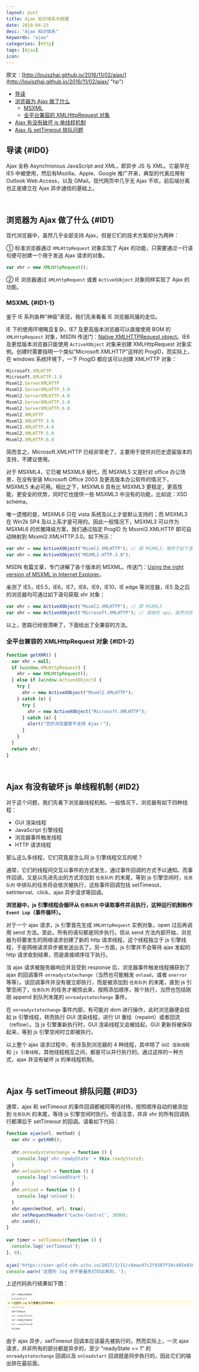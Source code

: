 ```yaml
---
layout: post
title: Ajax 知识体系大梳理
date: 2019-04-23
desc: "Ajax 知识体系"
keywords: "ajax"
categories: [Http]
tags: [Ajax]
icon:
---
```


原文：[http://louiszhai.github.io/2016/11/02/ajax/](http://louiszhai.github.io/2016/11/02/ajax/ "hp")

- [导读](#ID0)
- [浏览器为 Ajax 做了什么](#ID1)
  - [MSXML](#ID1-1)
  - [全平台兼容的 XMLHttpRequest 对象](#ID1-2)
- [Ajax 有没有破坏 js 单线程机制](#ID2)
- [Ajax 与 setTimeout 排队问题](#ID3)

## 导读 {#ID0}

Ajax 全称 Asynchronous JavaScript and XML，即异步 JS 与 XML。它最早在 IE5 中被使用，然后有Mozilla、Apple、Google 推广开来，典型的代表应用有 Outlook Web Access，以及 GMail。现代网页中几乎无 Ajax 不欢，前后端分离也正是建立在 Ajax 异步通信的基础上。

<br>

## 浏览器为 Ajax 做了什么 {#ID1}

现代浏览器中，虽然几乎全部支持 Ajax，但是它们的技术方案却分为两种：

① 标准浏览器通过 `XMLHttpRequest` 对象实现了 Ajax 的功能，只需要通过一行语句便可创建一个用于发送 Ajax 请求的对象。

~~~javascript
var xhr = new XMLHttpRequest();
~~~

② IE 浏览器通过 `XMLHttpRequest` 或者 `ActiveXObject` 对象同样实现了 Ajax 的功能。

### MSXML {#ID1-1}

鉴于 IE 系列各种“神级”表现，我们先来看看 IE 浏览器风骚的走位。

IE 下的使用环境略显复杂，IE7 及更高版本浏览器可以直接使用 BOM 的 `XMLHttpRequest` 对象，MSDN 传送门：[Native XMLHTTPRequest object](https://blogs.msdn.microsoft.com/ie/2006/01/23/native-xmlhttprequest-object/ "hp")。IE6 及更低版本浏览器只能使用 `ActiveXObject` 对象来创建 XMLHttpRequest 对象实例。创建时需要指明一个类似“Microsoft.XMLHTTP”这样的 ProgID，而实际上，在 windows 系统环境下，一下 ProgID 都应该可以创建 XMLHTTP 对象：

~~~javascript
Microsoft.XMLHTTP
Microsoft.XMLHTTP.1.0
Msxml2.ServerXMLHTTP
Msxml2.ServerXMLHTTP.3.0
Msxml2.ServerXMLHTTP.4.0
Msxml2.ServerXMLHTTP.5.0
Msxml2.ServerXMLHTTP.6.0
Msxml2.XMLHTTP
Msxml2.XMLHTTP.3.0
Msxml2.XMLHTTP.4.0
Msxml2.XMLHTTP.5.0
Msxml2.XMLHTTP.6.0
~~~

简而言之，Microsoft.XMLHTTP 已经非常老了，主要用于提供对历史遗留版本的支持，不建议使用。

对于 MSXML4，它已被 MSXML6 替代，而 MSXML5 又是针对 office 办公场景，在没有安装 Microsoft Office 2003 及更高版本办公软件的情况下，MSXML5 未必可用。相比之下，MSXML6 具有比 MSXML3 更稳定，更高性能，更安全的优势，同时它也提供一些 MSXML3 中没有的功能，比如说：XSD schema。

唯一遗憾的是，MSXML6 只在 vista 系统及以上才是默认支持的；而 MSXML3 在 Win2k SP4 及以上系才是可用的。因此一般情况下，MSXML3 可以作为 MSXML6 的优雅降级方案，我们通过指定 ProgID 为 Msxml2.XMLHTTP 即可自动映射到 Msxml2.XMLHTTP.3.0。如下所示：

~~~javascript
var xhr = new ActiveXObject("Msxml2.XMLHTTP"); // 即 MSXML3，等同于如下语句
var xhr = new ActiveXObject("MSXML2.HTTP.3.0");
~~~

MSDN 有篇文章，专门讲解了各个版本的 MSXML。传送门：[Using the right version of MSXML in Internet Explorer](https://blogs.msdn.microsoft.com/xmlteam/2006/10/23/using-the-right-version-of-msxml-in-internet-explorer/)。

亲测了 IE5，IE5.5，IE6，IE7，IE8，IE9，IE10，IE edge 等浏览器，IE5 及之后的浏览器均可通过如下语句获取 xhr 对象：

~~~javascript
var xhr = new ActiveXObject("Msxml2.XMLHTTP"); // 即 MSXML3
var xhr = new ActiveXObject("Microsoft.XMLHTTP"); // 很老的 api，虽然浏览器支持，功能可能不完善，故不建议使用
~~~

以上，思路已经很清晰了，下面给出了全兼容的方法。

### 全平台兼容的 XMLHttpRequest 对象 {#ID1-2}

~~~javascript
function getXHR() {
  var xhr = null;
  if (window.XMLHttpRequest) {
    xhr = new XMLHttpRequest();
  } else if (window.ActiveXObject) {
    try {
      xhr = new ActiveXObject("Msxml2.XMLHTTP");
    } catch (e) {
      try {
        xhr = new ActiveXObject("Microsoft.XMLHTTP");
      } catch (e) {
        alert("您的浏览器暂不支持 Ajax！");
      }
    }
  }
  return xhr;
}
~~~

<br>

## Ajax 有没有破坏 js 单线程机制 {#ID2}

对于这个问题，我们先看下浏览器线程机制。一般情况下，浏览器有如下四种线程：

- GUI 渲染线程
- JavaScript 引擎线程
- 浏览器事件触发线程
- HTTP 请求线程

那么这么多线程，它们究竟是怎么同 js 引擎线程交互的呢？

通常，它们的线程间交互以事件的方式发生，通过事件回调的方式予以通知。而事件回调，又是以先进先出的方式添加到 `任务队列` 的末尾，等到 js 引擎空闲时，`任务队列` 中排队的任务将会依次被执行，这些事件回调包括 setTimeout、setInterval、click、ajax 异步请求等回调。

**浏览器中，js 引擎线程会循环从 `任务队列` 中读取事件并且执行，这种运行机制称作 `Event Lop`（事件循环）。**

对于一个 ajax 请求，js 引擎首先生成 `XMLHttpRequest` 实例对象，open 过后再调用 send 方法。至此，所有的语句都是同步执行。但从 send 方法内部开始，浏览器为将要发生的网络请求创建了新的 http 请求线程，这个线程独立于 js 引擎线程，于是网络请求异步被发送出去了。另一方面，js 引擎并不会等待 ajax 发起的 http 请求收到结果，而是直接顺序往下执行。

当 ajax 请求被服务器响应并且受到 response 后，浏览器事件触发线程捕获到了 ajax 的回调事件 `onreadystatechange`（当然也可能触发 `onload`，或者 `onerror` 等等）。该回调事件并没有被立即执行，而是被添加到 `任务队列` 的末尾，直到 js 引擎空闲了，`任务队列` 的任务才被捞出来，按照添加顺序，挨个执行，当然也包括刚刚 append 到队列末尾的 `onreadystatechange` 事件。

在 `onreadystatechange` 事件内部，有可能对 dom 进行操作，此时浏览器便会挂起 js 引擎线程，转而执行 GUI 渲染线程，进行 UI 重绘（repaint）或者回流（reflow）。当 js 引擎重新执行时，GUI 渲染线程又会被挂起，GUI 更新将被保存起来，等到 js 引擎空闲时立即被执行。

以上整个 ajax 请求过程中，有涉及到浏览器的 4 种线程，其中除了 `GUI 渲染线程` 和 `js 引擎线程`，其他线程相互之间，都是可以并行执行的。通过这样的一种方式，ajax 并没有破坏 js 的单线程机制。

<br>

## Ajax 与 setTimeout 排队问题 {#ID3}

通常，ajax 和 setTimeout 的事件回调都被同等的对待，按照顺序自动的被添加到 `任务队列` 的末尾，等待 js 引擎空闲时执行。但请注意，并非 xhr 的所有回调执行都滞后于 setTimeout 的回调。请看如下代码：

~~~javascript
function ajax(url, method) {
  var xhr = getXHR();

  xhr.onreadystatechange = function () {
    console.log('xhr.readyState' + this.readyState);
  }
  xhr.onloadstart = function () {
    console.log('onloadStart');
  }
  xhr.onload = function () {
    console.log('onload');
  }
  xhr.open(method, url, true);
  xhr.setRequestHeader('Cache-Control', 3600);
  xhr.send();
}

var timer = setTimeout(function () {
  console.log('setTimeout');
}, 0);

ajax('https://user-gold-cdn.xitu.io/2017/3/15/c6eacd7c2f4307f34cd45e93885d1cb6.png', 'GET');
console.warn('这里的 log 并不是最先打印出来的。');
~~~

上述代码执行结果如下图：

![setTimeout & ajax & 同步](https://github.com/Soulwail/Soulwail.github.io/raw/master/image_files/ajax_00.png)

由于 ajax 异步，setTimeout 回调本应该最先被执行的，然而实际上，一次 ajax 请求，并非所有的部分都是异步的，至少 "readyState == 1" 的 `onreadystatechange` 回调以及 `onloadstart` 回调就是同步执行的，因此它们的输出排在最前面。
